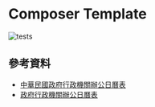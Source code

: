 # Composer Template

![tests](https://github.com/pastock/pawork/workflows/tests/badge.svg)

## 參考資料

* [中華民國政府行政機關辦公日曆表](https://data.gov.tw/dataset/14718)
* [政府行政機關辦公日曆表](https://data.gov.tw/dataset/26557)
